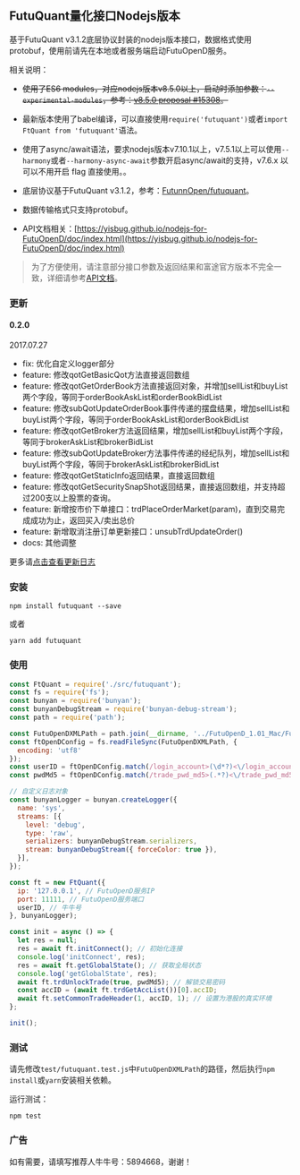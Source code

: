 ## FutuQuant量化接口Nodejs版本

基于FutuQuant v3.1.2底层协议封装的nodejs版本接口，数据格式使用protobuf，使用前请先在本地或者服务端启动FutuOpenD服务。

相关说明：

* ~~使用了ES6 modules，对应nodejs版本v8.5.0以上，启动时添加参数：`--experimental-modules`，参考：[v8.5.0 proposal #15308](https://github.com/nodejs/node/pull/15308)。~~

* 最新版本使用了babel编译，可以直接使用`require('futuquant')`或者`import FtQuant from 'futuquant'`语法。

* 使用了async/await语法，要求nodejs版本v7.10.1以上，v7.5.1以上可以使用`--harmony`或者`--harmony-async-await`参数开启async/await的支持，v7.6.x 以可以不用开启 flag 直接使用。。
* 底层协议基于FutuQuant v3.1.2，参考：[FutunnOpen/futuquant](https://github.com/FutunnOpen/futuquant/)。
* 数据传输格式只支持protobuf。
* API文档相关：[https://yisbug.github.io/nodejs-for-FutuOpenD/doc/index.html](https://yisbug.github.io/nodejs-for-FutuOpenD/doc/index.html)

> 为了方便使用，请注意部分接口参数及返回结果和富途官方版本不完全一致，详细请参考[API文档](https://yisbug.github.io/nodejs-for-FutuOpenD/doc/index.html)。

### 更新

#### 0.2.0

2017.07.27

* fix: 优化自定义logger部分
* feature: 修改qotGetBasicQot方法直接返回数组
* feature: 修改qotGetOrderBook方法直接返回对象，并增加sellList和buyList两个字段，等同于orderBookAskList和orderBookBidList
* feature: 修改subQotUpdateOrderBook事件传递的摆盘结果，增加sellList和buyList两个字段，等同于orderBookAskList和orderBookBidList
* feature: 修改qotGetBroker方法返回结果，增加sellList和buyList两个字段，等同于brokerAskList和brokerBidList
* feature: 修改subQotUpdateBroker方法事件传递的经纪队列，增加sellList和buyList两个字段，等同于brokerAskList和brokerBidList
* feature: 修改qotGetStaticInfo返回结果，直接返回数组
* feature: 修改qotGetSecuritySnapShot返回结果，直接返回数组，并支持超过200支以上股票的查询。
* feature: 新增按市价下单接口：trdPlaceOrderMarket(param)，直到交易完成成功为止，返回买入/卖出总价
* feature: 新增取消注册订单更新接口：unsubTrdUpdateOrder()
* docs: 其他调整

更多请[点击查看更新日志](https://github.com/yisbug/futuquant/blob/master/CHANGELOG.md)

### 安装

``` 
npm install futuquant --save
```

或者

``` 
yarn add futuquant
```

### 使用

``` javascript
const FtQuant = require('./src/futuquant');
const fs = require('fs');
const bunyan = require('bunyan');
const bunyanDebugStream = require('bunyan-debug-stream');
const path = require('path');

const FutuOpenDXMLPath = path.join(__dirname, '../FutuOpenD_1.01_Mac/FutuOpenD.xml');
const ftOpenDConfig = fs.readFileSync(FutuOpenDXMLPath, {
  encoding: 'utf8'
});
const userID = ftOpenDConfig.match(/login_account>(\d*?)<\/login_account/)[1];
const pwdMd5 = ftOpenDConfig.match(/trade_pwd_md5>(.*?)<\/trade_pwd_md5/)[1];

// 自定义日志对象
const bunyanLogger = bunyan.createLogger({
  name: 'sys',
  streams: [{
    level: 'debug',
    type: 'raw',
    serializers: bunyanDebugStream.serializers,
    stream: bunyanDebugStream({ forceColor: true }),
  }],
});

const ft = new FtQuant({
  ip: '127.0.0.1', // FutuOpenD服务IP
  port: 11111, // FutuOpenD服务端口
  userID, // 牛牛号
}, bunyanLogger);

const init = async () => {
  let res = null;
  res = await ft.initConnect(); // 初始化连接
  console.log('initConnect', res);
  res = await ft.getGlobalState(); // 获取全局状态
  console.log('getGlobalState', res);
  await ft.trdUnlockTrade(true, pwdMd5); // 解锁交易密码
  const accID = (await ft.trdGetAccList())[0].accID;
  await ft.setCommonTradeHeader(1, accID, 1); // 设置为港股的真实环境
};

init();

```

### 测试

请先修改`test/futuquant.test.js`中`FutuOpenDXMLPath`的路径，然后执行`npm install`或`yarn`安装相关依赖。

运行测试：

```
npm test
```

### 广告

如有需要，请填写推荐人牛牛号：5894668，谢谢！